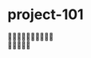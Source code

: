 # project-101
:rose::rose::rose::rose::rose::rose::rose::rose::rose::rose:  
:rose::rose::rose::rose::rose: